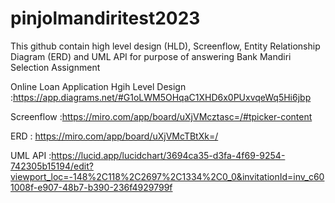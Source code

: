 # pinjolmandiritest2023
This github contain high level design (HLD), Screenflow, Entity Relationship Diagram (ERD) and UML API for purpose of answering Bank Mandiri Selection Assignment

Online Loan Application
Hgih Level Design :https://app.diagrams.net/#G1oLWM5OHqaC1XHD6x0PUxvqeWq5Hi6jbp


Screenflow :https://miro.com/app/board/uXjVMcztasc=/#tpicker-content


ERD :  https://miro.com/app/board/uXjVMcTBtXk=/


UML API :https://lucid.app/lucidchart/3694ca35-d3fa-4f69-9254-742305b15194/edit?viewport_loc=-148%2C118%2C2697%2C1334%2C0_0&invitationId=inv_c601008f-e907-48b7-b390-236f4929799f
